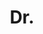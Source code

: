 ---
name: Chris Russell
title: Dr.
email: 
website: https://scholar.google.com/citations?user=RM2sHhYAAAAJ&hl=en
note: Departed to Queen Mary, Examined by Andrew Fitzgibbon
category: Graduated PhD Students
photo: 
year: 2011
---